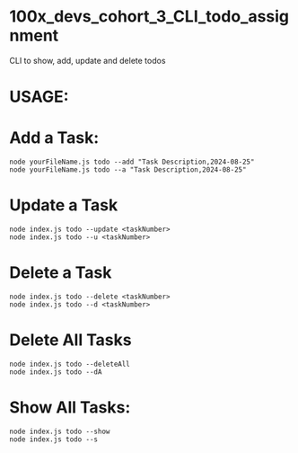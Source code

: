 # 100x_devs_cohort_3_CLI_todo_assignment
CLI to show, add, update and delete todos
# USAGE: 
# Add a Task: 
    node yourFileName.js todo --add "Task Description,2024-08-25"
    node yourFileName.js todo --a "Task Description,2024-08-25"
# Update a Task
    node index.js todo --update <taskNumber>
    node index.js todo --u <taskNumber>
# Delete a Task
    node index.js todo --delete <taskNumber>
    node index.js todo --d <taskNumber>
# Delete All Tasks
    node index.js todo --deleteAll
    node index.js todo --dA
# Show All Tasks:
    node index.js todo --show
    node index.js todo --s

    

    
    
